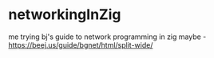 # networkingInZig
me trying bj's guide to network programming in zig maybe - https://beej.us/guide/bgnet/html/split-wide/
